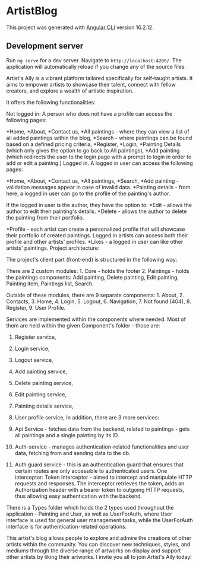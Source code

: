 # ArtistBlog

This project was generated with [Angular CLI](https://github.com/angular/angular-cli) version 16.2.12.

## Development server

Run `ng serve` for a dev server. Navigate to `http://localhost:4200/`. The application will automatically reload if you change any of the source files.

Artist's Ally is a vibrant platform tailored specifically for self-taught artists. It aims to empower artists to showcase their talent, connect with fellow creators, and explore a wealth of artistic inspiration.

It offers the following functionalities:

Not logged in:
A person who does not have a profile can access the following pages:

*Home, 
*About, 
*Contact us, 
*All paintings - where they can view a list of all added paintings within the blog,
*Search - where paintings can be found based on a defined pricing criteria, 
*Register, 
*Login, 
*Painting Details (which only gives the option to go back to All paintings),
*Add painting (which redirects the user to the login page with a prompt to login in order to add or edit a painting.)
Logged in.
A logged in user can access the following pages:

*Home, 
*About, 
*Contact us,
*All paintings,
*Search,
*Add painting - validation messages appear in case of invalid data.
*Painting details - from here, a logged in user can go to the profile of the painting's author. 

If the logged in user is the author, they have the option to:
*Edit - allows the author to edit their painting's details. 
*Delete - allows the author to delete the painting from their portfolio.

*Profile - each artist can create a personalized profile that will showcase their portfolio of created paintings. Logged in artists can access both their profile and other artists' profiles.
*Likes - a logged in user can like other artists' paintings.
Project architecture:

The project's client part (front-end) is structured in the following way:

There are 2 custom modules: 1. Core - holds the footer 2. Paintings - holds the paintings components: Add painting,
Delete painting, Edit painting, Painting item, Paintings list, Search.

Outside of these modules, there are 9 separate components: 1. About, 2. Contacts, 3. Home, 4. Login, 5. Logout, 6. Navigation, 7. Not found (404), 8. Register, 9. User Profile.

Services are implemented within the components where needed. Most of them are held within the given Component's folder - those are:

1. Register service,
2. Login service,
3. Logout service,
4. Add painting service,
5. Delete painting service,
6. Edit painting service,
7. Painting details service,
8. User profile service,
In addition, there are 3 more services:

1. Api Service - fetches data from the backend, related to paintings - gets all paintings and a single painting by its ID.
2. Auth-service - manages authentication-related functionalities and user data, fetching from and sending data to the db.
3. Auth guard service - this is an authentication guard that ensures that certain routes are only accessible to authenticated users.
One interceptor: Token Interceptor - aimed to intercept and manipulate HTTP requests and responses. The interceptor retrieves the token, adds an Authorization header with a bearer token to outgoing HTTP requests, thus allowing easy authentication with the backend.

There is a Types folder which holds the 2 types used throughout the application - Painting and User, as well as UserForAuth, where User interface is used for general user management tasks, while the UserForAuth interface is for authentication-related operations.

This artist's blog allows people to explore and admire the creations of other artists within the community. You can discover new techniques, styles, and mediums through the diverse range of artworks on display and support other artists by liking their artworks. I invite you all to join Artist's Ally today!
